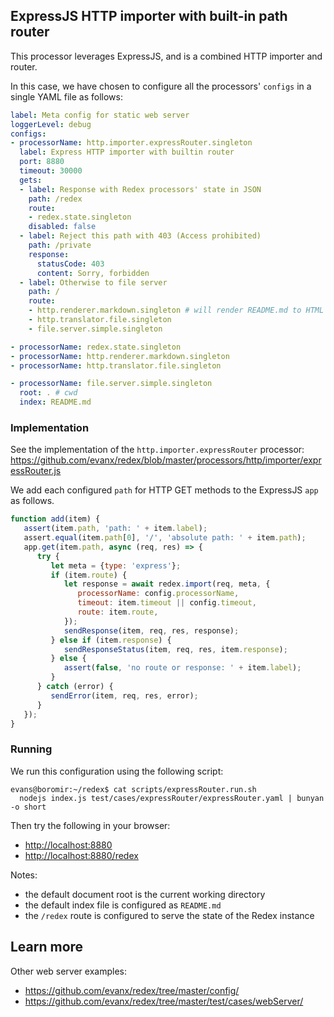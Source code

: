 
## ExpressJS HTTP importer with built-in path router

This processor leverages ExpressJS, and is a combined HTTP importer and router.

In this case, we have chosen to configure all the processors' `configs` in a single YAML file as follows:

```yaml
label: Meta config for static web server
loggerLevel: debug
configs:
- processorName: http.importer.expressRouter.singleton
  label: Express HTTP importer with builtin router
  port: 8880
  timeout: 30000
  gets:
  - label: Response with Redex processors' state in JSON
    path: /redex
    route:
    - redex.state.singleton
    disabled: false
  - label: Reject this path with 403 (Access prohibited)
    path: /private
    response:
      statusCode: 403
      content: Sorry, forbidden
  - label: Otherwise to file server
    path: /
    route:
    - http.renderer.markdown.singleton # will render README.md to HTML
    - http.translator.file.singleton
    - file.server.simple.singleton

- processorName: redex.state.singleton
- processorName: http.renderer.markdown.singleton
- processorName: http.translator.file.singleton

- processorName: file.server.simple.singleton
  root: . # cwd
  index: README.md
```

### Implementation

See the implementation of the `http.importer.expressRouter` processor:
https://github.com/evanx/redex/blob/master/processors/http/importer/expressRouter.js

We add each configured `path` for HTTP GET methods to the ExpressJS `app` as follows.
```javascript
function add(item) {
   assert(item.path, 'path: ' + item.label);
   assert.equal(item.path[0], '/', 'absolute path: ' + item.path);
   app.get(item.path, async (req, res) => {
      try {
         let meta = {type: 'express'};
         if (item.route) {
            let response = await redex.import(req, meta, {
               processorName: config.processorName,
               timeout: item.timeout || config.timeout,
               route: item.route,
            });
            sendResponse(item, req, res, response);
         } else if (item.response) {
            sendResponseStatus(item, req, res, item.response);
         } else {
            assert(false, 'no route or response: ' + item.label);
         }
      } catch (error) {
         sendError(item, req, res, error);
      }
   });
}
```

### Running

We run this configuration using the following script:
```shell
evans@boromir:~/redex$ cat scripts/expressRouter.run.sh
  nodejs index.js test/cases/expressRouter/expressRouter.yaml | bunyan -o short
```

Then try the following in your browser:
- [http://localhost:8880](http://localhost:8880)
- [http://localhost:8880/redex](http://localhost:8880/redex)

Notes:
- the default document root is the current working directory
- the default index file is configured as `README.md`
- the `/redex` route is configured to serve the state of the Redex instance


## Learn more

Other web server examples:
- https://github.com/evanx/redex/tree/master/config/
- https://github.com/evanx/redex/tree/master/test/cases/webServer/
